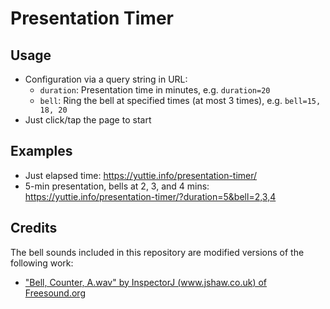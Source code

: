 # Presentation Timer

## Usage
- Configuration via a query string in URL:
    - `duration`: Presentation time in minutes, e.g. `duration=20`
    - `bell`: Ring the bell at specified times (at most 3 times), e.g. `bell=15, 18, 20`
- Just click/tap the page to start

## Examples

- Just elapsed time: https://yuttie.info/presentation-timer/
- 5-min presentation, bells at 2, 3, and 4 mins: https://yuttie.info/presentation-timer/?duration=5&bell=2,3,4

## Credits

The bell sounds included in this repository are modified versions of the following work:
- ["Bell, Counter, A.wav" by InspectorJ (www.jshaw.co.uk) of Freesound.org](https://freesound.org/people/InspectorJ/sounds/415510/)

